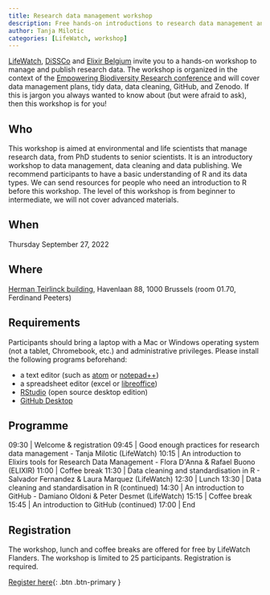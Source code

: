 ```yaml
---
title: Research data management workshop
description: Free hands-on introductions to research data management and publication.
author: Tanja Milotic
categories: [LifeWatch, workshop]
---
```


[LifeWatch](https://www.lifewatch.be/), [DiSSCo](https://www.dissco.eu/be/) and [Elixir Belgium](https://www.elixir-belgium.org/) invite you to a hands-on workshop to manage and publish research data. The workshop is organized in the context of the [Empowering Biodiversity Research conference](https://www.biodiversity.be/4443) and will cover data management plans, tidy data, data cleaning, GitHub, and Zenodo. If this is jargon you always wanted to know about (but were afraid to ask), then this workshop is for you!

## Who

This workshop is aimed at environmental and life scientists that manage research data, from PhD students to senior scientists. It is an introductory workshop to data management, data cleaning and data publishing. We recommend participants to have a basic understanding of R and its data types. We can send resources for people who need an introduction to R before this workshop. The level of this workshop is from beginner to intermediate, we will not cover advanced materials. 

## When

Thursday September 27, 2022

## Where

[Herman Teirlinck building](https://www.vlaanderen.be/vlaamse-overheid/gebouwen/herman-teirlinckgebouw), Havenlaan 88, 1000 Brussels (room 01.70, Ferdinand Peeters)

## Requirements

Participants should bring a laptop with a Mac or Windows operating system (not a tablet, Chromebook, etc.) and administrative privileges. Please install the following programs beforehand:
- a text editor (such as [atom](https://atom.io/) or [notepad++](https://notepad-plus-plus.org/))
- a spreadsheet editor (excel or [libreoffice](https://www.libreoffice.org/))
- [RStudio](https://rstudio.com/products/rstudio/#Desktop) (open source desktop edition)
- [GitHub Desktop](https://desktop.github.com/)

## Programme

09:30 | Welcome & registration
09:45 | Good enough practices for research data management - Tanja Milotic (LifeWatch)
10:15 | An introduction to Elixirs tools for Research Data Management - Flora D'Anna & Rafael Buono (ELIXIR)
11:00 | Coffee break
11:30 | Data cleaning and standardisation in R - Salvador Fernandez & Laura Marquez (LifeWatch)
12:30 | Lunch
13:30 | Data cleaning and standardisation in R (continued)
14:30 | An introduction to GitHub - Damiano Oldoni & Peter Desmet (LifeWatch)
15:15 | Coffee break
15:45 | An introduction to GitHub (continued)
17:00 | End

## Registration

The workshop, lunch and coffee breaks are offered for free by LifeWatch Flanders. The workshop is limited to 25 participants. Registration is required.

[Register here](https://docs.google.com/forms/d/e/1FAIpQLScMEfe7dRhGoAIXrE7WPFwYc7o6JKZ1s_rOLllcNjQUy671pg/viewform){: .btn .btn-primary }
